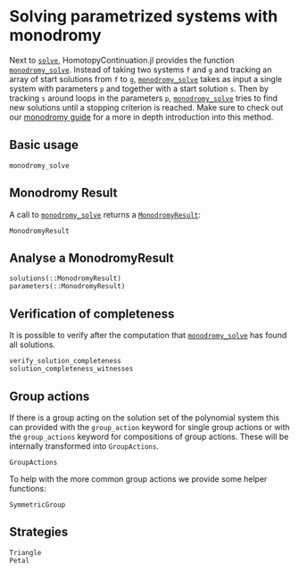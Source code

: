 # Solving parametrized systems with monodromy

Next to [`solve`](@ref), HomotopyContinuation.jl provides the function [`monodromy_solve`](@ref). Instead of taking two systems `f` and `g` and tracking an array of start solutions from `f` to `g`, [`monodromy_solve`](@ref) takes as input a single system with parameters `p` and together with a start solution `s`. Then by tracking `s` around loops in the parameters `p`, [`monodromy_solve`](@ref) tries to find new solutions until a stopping criterion is reached. Make sure to check out our [monodromy guide](https://www.juliahomotopycontinuation.org/guides/monodromy/) for a more in depth introduction into this method.

## Basic usage

```@docs
monodromy_solve
```

## Monodromy Result

A call to [`monodromy_solve`](@ref) returns a [`MonodromyResult`](@ref):
```@docs
MonodromyResult
```

## Analyse a MonodromyResult

```@docs
solutions(::MonodromyResult)
parameters(::MonodromyResult)
```

## Verification of completeness

It is possible to verify after the computation that [`monodromy_solve`](@ref) has found all solutions.
```@docs
verify_solution_completeness
solution_completeness_witnesses
```

## Group actions

If there is a group acting on the solution set of the polynomial system this can provided with the `group_action` keyword for single group actions or with the `group_actions` keyword for compositions
of group actions. These will be internally transformed into `GroupActions`.

```@docs
GroupActions
```

To help with the more common group actions we provide some helper functions:

```@docs
SymmetricGroup
```

## Strategies
```@docs
Triangle
Petal
```
